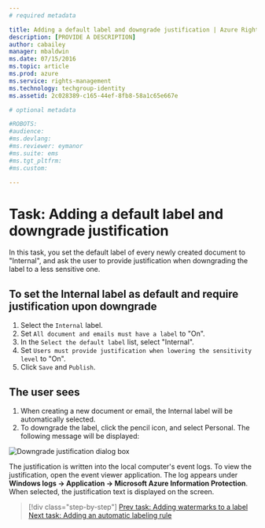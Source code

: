```yaml
---
# required metadata

title: Adding a default label and downgrade justification | Azure Rights Management
description: [PROVIDE A DESCRIPTION]
author: cabailey
manager: mbaldwin
ms.date: 07/15/2016
ms.topic: article
ms.prod: azure
ms.service: rights-management
ms.technology: techgroup-identity
ms.assetid: 2c028389-c165-44ef-8fb8-58a1c65e667e

# optional metadata

#ROBOTS:
#audience:
#ms.devlang:
#ms.reviewer: eymanor
#ms.suite: ems
#ms.tgt_pltfrm:
#ms.custom:

---
```


# Task: Adding a default label and downgrade justification

In this task, you set the default label of every newly created document to "Internal", and ask the user to provide justification when downgrading the label to a less sensitive one.

## To set the Internal label as default and require justification upon downgrade

1. Select the `Internal` label.  
2. Set `All document and emails must have a label` to "On".
3. In the `Select the default label` list, select "Internal".  
4. Set `Users must provide justification when lowering the sensitivity level` to "On". 
5. Click `Save` and `Publish`. 

## The user sees

1. When creating a new document or email, the Internal label will be automatically selected.  
2. To downgrade the label, click the pencil icon, and select Personal. The following message will be displayed: 
  
  ![Downgrade justification dialog box](azip-downgrade-justification.png)
 
  The justification is written into the local computer's event logs. To view the justification, open the event viewer application. The log appears under **Windows logs &rarr; Application &rarr; Microsoft Azure Information Protection**. When selected, the justification text is displayed on the screen. 

>[!div class="step-by-step"]
[Prev task: Adding watermarks to a label](task-add-watermark-label.md)
[Next task: Adding an automatic labeling rule](task-add-automatic-labeling-rule.md)

